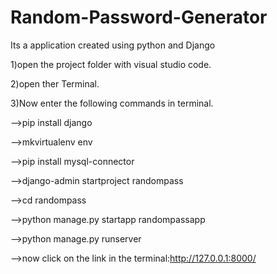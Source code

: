# Random-Password-Generator
Its a application created using python and Django

1)open the project folder with visual studio code.

2)open ther Terminal.

3)Now enter the following commands in terminal.

-->pip install django

-->mkvirtualenv env

-->pip install mysql-connector

-->django-admin startproject randompass

-->cd randompass

-->python manage.py startapp randompassapp

-->python manage.py runserver

-->now click on the link in the terminal:http://127.0.0.1:8000/
